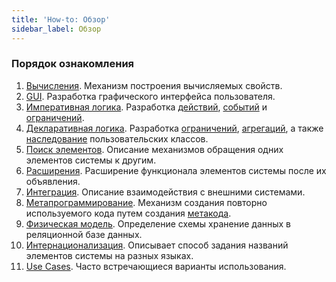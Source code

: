 ```yaml
---
title: 'How-to: Обзор'
sidebar_label: Обзор
---
```


### Порядок ознакомления

1.  [Вычисления](How-to_Computations.md). Механизм построения вычисляемых свойств.
2.  [GUI](How-to_GUI.md). Разработка графического интерфейса пользователя.
3.  [Императивная логика](How-to_Imperative_logic.md). Разработка [действий](Actions.md), [событий](Events.md) и [ограничений](Constraints.md).
4.  [Декларативная логика](How-to_Declarative_logic.md). Разработка [ограничений](Constraints.md), [агрегаций](Aggregations.md), а также [наследование](User_classes.md#inheritance) пользовательских классов.
5.  [Поиск элементов](How-to_Searching_for_elements.md). Описание механизмов обращения одних элементов системы к другим.
6.  [Расширения](Extensions.md). Расширение функционала элементов системы после их объявления.
7.  [Интеграция](How-to_Integration.md). Описание взаимодействия с внешними системами.
8.  [Метапрограммирование](How-to_Metaprogramming.md). Механизм создания повторно используемого кода путем создания [метакода](Metaprogramming.md).
9.  [Физическая модель](How-to_Physical_model.md). Определение схемы хранение данных в реляционной базе данных.
10. [Интернационализация](How-to_Internationalization.md). Описывает способ задания названий элементов системы на разных языках.
11. [Use Cases](How-to_Use_Cases.md). Часто встречающиеся варианты использования.

  
